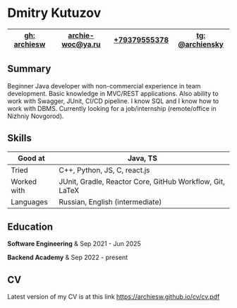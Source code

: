 # Dmitry Kutuzov

| [gh: archiesw](https://github.com/archiesw) | [archie-woc@ya.ru](mailto:archie-woc@ya.ru) | [+79379555378](tel:+79379555378) | [tg: @archiensky](https://archiensky.t.me) |
|----------|------------------|------------------|-------------|

## Summary

Beginner Java developer with non-commercial experience in team
development. Basic knowledge in MVC/REST applications. Also ability to
work with Swagger, JUnit, CI/CD pipeline. I know SQL and I know how to
work with DBMS. Currently looking for a job/internship (remote/office in
Nizhniy Novgorod).

## Skills

| Good at     | Java, TS                                                 |
|-------------|----------------------------------------------------------|
| Tried       | C++, Python, JS, C, react.js                             |
| Worked with | JUnit, Gradle, Reactor Core, GitHub Workflow, Git, LaTeX |
| Languages   | Russian, English (intermediate)                          |

## Education

**Software Engineering** & Sep 2021 - Jun 2025

**Backend Academy** & Sep 2022 - present

## CV
Latest version of my CV is at this link
https://archiesw.github.io/cv/cv.pdf
